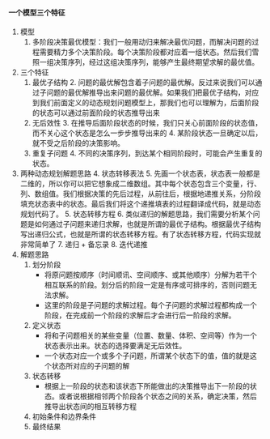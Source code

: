 #### 一个模型三个特征
1. 模型
   1. 多阶段决策最优模型：我们一般用动归来解决最优问题，而解决问题的过程需要精力多个决策阶段。每个决策阶段都对应着一组状态。然后我们雪照一组决策序列，经过这组决策序列，能够产生最终期望求解的最优值。
2. 三个特征
   1. 最优子结构
      2. 问题的最优解包含着子问题的最优解。反过来说我们可以通过子问题的最优解推导出来问题的最优解。如果我们把最优子结构，对应到我们前面定义的动态规划问题模型上，那我们也可以理解为，后面阶段的状态可以通过前面阶段的状态推导出来
   2. 无后效性
      3. 在推导后面阶段状态的时候，我们只关心前面阶段的状态值，而不关心这个状态是怎么一步步推导出来的
      4. 某阶段状态一旦确定以后，就不受之后阶段的决策影响。
   3. 重复子问题
      4. 不同的决策序列，到达某个相同阶段时，可能会产生重复的状态。
3. 两种动态规划解题思路
   4. 状态转移表法
      5. 先画一个状态表，状态表一般都是二维的，所以你可以把它想象成二维数组。其中每个状态包含三个变量，行、列、数组值。我们根据决策的先后过程，从前往后，根据地递推关系，分阶段填充状态表中的状态。最后我们将这个递推填表的过程翻译成代码，就是动态规划代码了。
   5. 状态转移方程
      6. 类似递归的解题思路，我们需要分析某个问题是如何通过子问题来递归求解，也就是所谓的最优子结构。根据最优子结构写出递归公式，也就是所谓的状态转移方程。有了状态转移方程，代码实现就非常简单了
         7. 递归 + 备忘录
         8. 迭代递推
4. 解题思路
   1. 划分阶段
      * 将原问题按顺序（时间顺讯、空间顺序、或其他顺序）分解为若干个相互联系的阶段。划分后的阶段一定是有序或可排序的，否则问题无法求解。
      * 这里的阶段是子问题的求解过程。每个子问题的求解过程都构成一个阶段，在完成前一个阶段的求解后才会进行后一阶段的求解。
   2. 定义状态
      * 将和子问题相关的某些变量（位置、数量、体积、空间等）作为一个状态表示出来。状态的选择要满足无后效性。
      * 一个状态对应一个或多个子问题，所谓某个状态下的值，值的就是这个状态所对应的子问题的解
   3. 状态转移
      * 根据上一阶段的状态和该状态下所能做出的决策推导出下一阶段的状态。或者说根据相邻两个阶段各个状态之间的关系，确定决策，然后推导出状态间的相互转移方程
   4. 初始条件和边界条件
   5. 最终结果